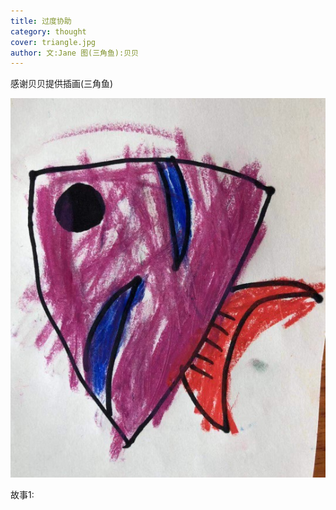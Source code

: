 ```yaml
---
title: 过度协助     
category: thought  
cover: triangle.jpg 
author: 文:Jane 图(三角鱼):贝贝
---
```

感谢贝贝提供插画(三角鱼)                 

![](./triangle.jpg)

      
故事1:
